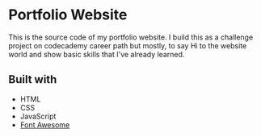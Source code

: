 # Portfolio Website

This is the source code of my portfolio website. I build this as a challenge project on codecademy career path but mostly, to say Hi to the website world and show basic skills that I've already learned. 

## Built with

* HTML
* CSS
* JavaScript 
* [Font Awesome](https://fontawesome.com/)
